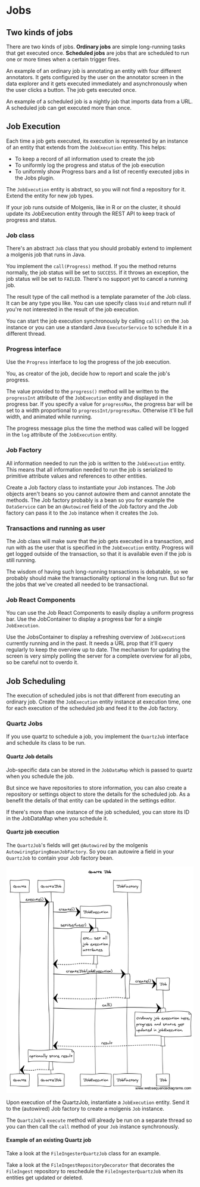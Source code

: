 # Jobs
## Two kinds of jobs

There are two kinds of jobs. **Ordinary jobs** are simple long-running tasks that
get executed once.
**Scheduled jobs** are jobs that are scheduled to run one or more times when a
certain trigger fires.

An example of an ordinary job is annotating an entity with four different annotators.
It gets configured by the user on the annotator screen in the data explorer and it gets
executed immediately and asynchronously when the user clicks a button.
The job gets executed once.

An example of a scheduled job is a nightly job that imports data from a URL.
A scheduled job can get executed more than once.

## Job Execution
Each time a job gets executed, its execution is represented by an instance of
an entity that extends from the `JobExecution` entity.
This helps:
* To keep a record of all information used to create the job
* To uniformly log the progress and status of the job execution
* To uniformly show Progress bars and a list of recently executed jobs in the Jobs plugin.

The `JobExecution` entity is abstract, so you will not find a repository for it.
Extend the entity for new job types.

If your job runs outside of Molgenis, like in R or on the cluster, it should update its JobExecution entity through the REST API to keep track of progress and status.

### Job class
There's an abstract `Job` class that you should probably extend to implement a molgenis job
that runs in Java.

You implement the `call(Progress)` method. If you the method returns normally, the job status
will be set to `SUCCESS`. If it throws an exception, the job status will be set to `FAILED`.
There's no support yet to cancel a running job.

The result type of the call method is a template parameter of the Job class.
It can be any type you like. You can use specify class `Void` and return null if you're not
interested in the result of the job execution.

You can start the job execution synchronously by calling `call()` on the `Job` instance or
you can use a standard Java `ExecutorService` to schedule it in a different thread.

### Progress interface
Use the `Progress` interface to log the progress of the job execution.

You, as creator of the job, decide how to report and scale the job's progress.

The value provided to the `progress()` method will be written to the `progressInt`
attribute of the `JobExecution` entity and displayed in the progress bar.
If you specify a value for `progressMax`, the progress bar will be set to a width
proportional to `progressInt/progressMax`. Otherwise it'll be full width, and animated
while running.

The progress message plus the time the method was called will be logged in the `log`
attribute of the `JobExecution` entity.

### Job Factory
All information needed to run the job is written to the `JobExecution` entity.
This means that all information needed to run the job is serialized to primitive
attribute values and references to other entities.

Create a Job factory class to instantiate your Job instances. The Job objects aren't beans
so you cannot autowire them and cannot annotate the methods. The Job factory probably
is a bean so you for example the `DataService` can be an `@Autowired` field of the
Job factory and the Job factory can pass it to the `Job` instance when it creates the `Job`.

### Transactions and running as user
The Job class will make sure that the job gets executed in a transaction, and run with
as the user that is specified in the `JobExecution` entity.
Progress will get logged outside of the transaction, so that it is available even if
the job is still running.

The wisdom of having such long-running transactions is debatable, so we probably should
make the transactionality optional in the long run.
But so far the jobs that we've created all needed to be transactional.

### Job React Components
You can use the Job React Components to easily display a uniform progress bar.
Use the JobContainer to display a progress bar for a single `JobExecution`.

Use the JobsContainer to display a refreshing overview of `JobExecution`s currently running
and in the past.
It needs a URL prop that it'll query regularly to keep the overview up to date.
The mechanism for updating the screen is very simply polling the server for a complete
overview for all jobs, so be careful not to overdo it.

## Job Scheduling
The execution of scheduled jobs is not that different from executing an ordinary job.
Create the `JobExecution` entity instance at execution time, one for each execution of
the scheduled job and feed it to the Job factory.

### Quartz Jobs
If you use quartz to schedule a job, you implement the `QuartzJob` interface and schedule
its class to be run.

#### Quartz Job details
Job-specific data can be stored in the `JobDataMap` which is passed to quartz when you schedule the job.

But since we have repositories to store information, you can also create a repository or settings
object to store the details for the scheduled job. As a benefit the details of that entity can
be updated in the settings editor.

If there's more than one instance of the job scheduled, you can store its ID in the JobDataMap when you schedule it.

#### Quartz job execution

The `QuartzJob`'s fields will get `@Autowired` by the molgenis `AutowiringSpringBeanJobFactory`.
So you can autowire a field in your `QuartzJob` to contain your Job factory bean.

![quartz job sequence diagram](../images/jobs/quartz-job.png?raw=true, "quartz job")

Upon execution of the QuartzJob, instantiate a `JobExecution` entity.
Send it to the (autowired) Job factory to create a molgenis `Job` instance.

The `QuartzJob`'s `execute` method will already be run on a separate thread so you can then
call the `call` method of your `Job` instance synchronously.

#### Example of an existing Quartz job
Take a look at the `FileIngesterQuartzJob` class for an example.

Take a look at the `FileIngestRepositoryDecorator` that decorates the `FileIngest` repository
to reschedule the `FileIngesterQuartzJob` when its entities get updated or deleted.